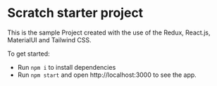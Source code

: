 # Scratch starter project
 
This is the sample Project created with the use of the Redux, React.js, MaterialUI and Tailwind CSS.

To get started:

- Run `npm i` to install dependencies
- Run `npm start` and open http://localhost:3000 to see the app. 
